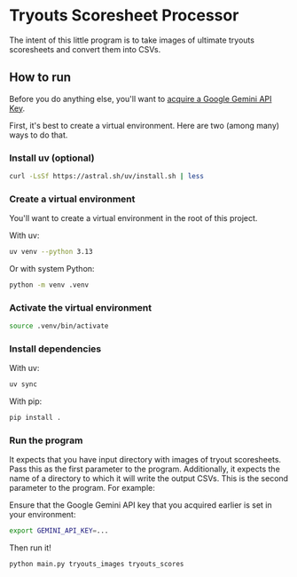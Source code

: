 # Tryouts Scoresheet Processor

The intent of this little program is to take images of ultimate tryouts scoresheets and convert them into CSVs.

## How to run

Before you do anything else, you'll want to [acquire a Google Gemini API Key](https://aistudio.google.com/apikey).

First, it's best to create a virtual environment. Here are two (among many) ways to do that.

### Install uv (optional)

```sh
curl -LsSf https://astral.sh/uv/install.sh | less
```

### Create a virtual environment

You'll want to create a virtual environment in the root of this project.

With uv:

```sh
uv venv --python 3.13
```

Or with system Python:

```sh
python -m venv .venv
```

### Activate the virtual environment

```sh
source .venv/bin/activate
```

### Install dependencies

With uv:

```sh
uv sync
```

With pip:

```sh
pip install .
```

### Run the program

It expects that you have input directory with images of tryout scoresheets. Pass this as the first parameter to the program. Additionally, it expects the name of a directory to which it will write the output CSVs. This is the second parameter to the program. For example:

Ensure that the Google Gemini API key that you acquired earlier is set in your environment:

```sh
export GEMINI_API_KEY=...
```

Then run it!

```sh
python main.py tryouts_images tryouts_scores
```
